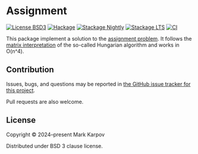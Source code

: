 # Assignment

[![License BSD3](https://img.shields.io/badge/license-BSD3-brightgreen.svg)](http://opensource.org/licenses/BSD-3-Clause)
[![Hackage](https://img.shields.io/hackage/v/assignment.svg?style=flat)](https://hackage.haskell.org/package/assignment)
[![Stackage Nightly](http://stackage.org/package/assignment/badge/nightly)](http://stackage.org/nightly/package/assignment)
[![Stackage LTS](http://stackage.org/package/assignment/badge/lts)](http://stackage.org/lts/package/assignment)
[![CI](https://github.com/mrkkrp/assignment/actions/workflows/ci.yaml/badge.svg)](https://github.com/mrkkrp/assignment/actions/workflows/ci.yaml)

This package implement a solution to the [assignment problem][problem]. It
follows the [matrix interpretation][matrix-interpretation] of the so-called
Hungarian algorithm and works in O(n^4).

[problem]: https://en.wikipedia.org/wiki/Assignment_problem
[matrix-interpretation]: https://en.wikipedia.org/wiki/Hungarian_algorithm#Matrix_interpretation

## Contribution

Issues, bugs, and questions may be reported in [the GitHub issue tracker for
this project](https://github.com/mrkkrp/assignment/issues).

Pull requests are also welcome.

## License

Copyright © 2024–present Mark Karpov

Distributed under BSD 3 clause license.
